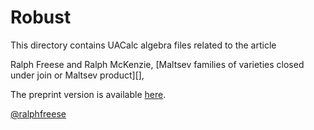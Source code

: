 Robust
============

This directory contains UACalc algebra files related to the article

Ralph Freese and Ralph McKenzie, [Maltsev families of varieties closed under join or Maltsev product][], 

The preprint version is available
[here](http://math.hawaii.edu/~ralph/Preprints/maltsev-robust.pdf).


[@ralphfreese](http://math.hawaii.edu/~ralph/)


